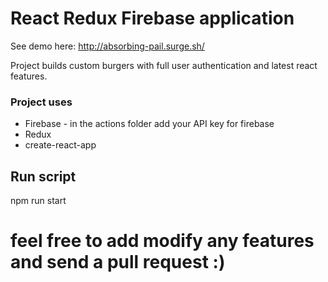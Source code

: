 # React Redux Firebase application

See demo here: http://absorbing-pail.surge.sh/

Project builds custom burgers with full user authentication and latest react features. 

### Project uses
  - Firebase - in the actions folder add your API key for firebase 
  - Redux 
  - create-react-app
  
## Run script
npm run start 

# feel free to add modify any features and send a pull request :) 